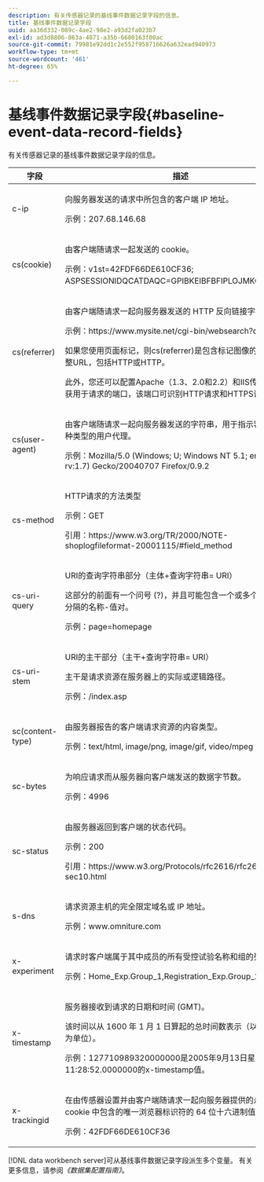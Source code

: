 ```yaml
---
description: 有关传感器记录的基线事件数据记录字段的信息。
title: 基线事件数据记录字段
uuid: aa36d332-089c-4ae2-98e2-a93d2fa023b7
exl-id: ad3d8806-863a-4871-a35b-6680163f00ac
source-git-commit: 79981e92dd1c2e552f958716626a632ead940973
workflow-type: tm+mt
source-wordcount: '461'
ht-degree: 65%

---
```


# 基线事件数据记录字段{#baseline-event-data-record-fields}

有关传感器记录的基线事件数据记录字段的信息。

<table id="table_E29606BB010E4DB48C463979B7BEC769">
 <thead>
  <tr>
   <th colname="col1" class="entry"> 字段 </th>
   <th colname="col2" class="entry"> 描述 </th>
  </tr>
 </thead>
 <tbody>
  <tr>
   <td colname="col1"> c-ip </td>
   <td colname="col2"> <p>向服务器发送的请求中所包含的客户端 IP 地址。 </p> <p>示例：207.68.146.68 </p> </td>
  </tr>
  <tr>
   <td colname="col1"> cs(cookie) </td>
   <td colname="col2"> <p>由客户端随请求一起发送的 cookie。 </p> <p>示例：v1st=42FDF66DE610CF36; ASPSESSIONIDQCATDAQC=GPIBKEIBFBFIPLOJMKCAAEPM； </p> </td>
  </tr>
  <tr>
   <td colname="col1"> cs(referrer) </td>
   <td colname="col2"> <p>由客户端随请求一起向服务器发送的 HTTP 反向链接字符串。 </p> <p>示例：https://www.mysite.net/cgi-bin/websearch?qry </p> <p>如果您使用页面标记，则cs(referrer)是包含标记图像的文档的完整URL，包括HTTP或HTTP。 </p> <p>此外，您还可以配置Apache（1.3、2.0和2.2）和IIS传感器以捕获用于请求的端口，该端口可识别HTTP请求和HTTPS请求。 </p> </td>
  </tr>
  <tr>
   <td colname="col1"> cs(user-agent) </td>
   <td colname="col2"> <p>由客户端随请求一起向服务器发送的字符串，用于指示客户端是何种类型的用户代理。 </p> <p>示例：Mozilla/5.0 (Windows; U; Windows NT 5.1; en-US; rv:1.7) Gecko/20040707 Firefox/0.9.2 </p> </td>
  </tr>
  <tr>
   <td colname="col1"> cs-method </td>
   <td colname="col2"> <p>HTTP请求的方法类型 </p> <p>示例：GET </p> <p>引用：https://www.w3.org/TR/2000/NOTE-shoplogfileformat-20001115/#field_method </p> </td>
  </tr>
  <tr>
   <td colname="col1"> cs-uri-query </td>
   <td colname="col2"> <p>URI的查询字符串部分（主体+查询字符串= URI） </p> <p>这部分的前面有一个问号 (?)，并且可能包含一个或多个由与号 (&amp;) 分隔的名称-值对。 </p> <p>示例：page=homepage </p> </td>
  </tr>
  <tr>
   <td colname="col1"> cs-uri-stem </td>
   <td colname="col2"> <p>URI的主干部分（主干+查询字符串= URI） </p> <p>主干是请求资源在服务器上的实际或逻辑路径。 </p> <p>示例：/index.asp </p> </td>
  </tr>
  <tr>
   <td colname="col1"> sc(content-type) </td>
   <td colname="col2"> <p>由服务器报告的客户端请求资源的内容类型。 </p> <p>示例：text/html, image/png, image/gif, video/mpeg </p> </td>
  </tr>
  <tr>
   <td colname="col1"> sc-bytes </td>
   <td colname="col2"> <p>为响应请求而从服务器向客户端发送的数据字节数。 </p> <p>示例：4996 </p> </td>
  </tr>
  <tr>
   <td colname="col1"> sc-status </td>
   <td colname="col2"> <p>由服务器返回到客户端的状态代码。 </p> <p>示例：200 </p> <p>引用：https://www.w3.org/Protocols/rfc2616/rfc2616-sec10.html </p> </td>
  </tr>
  <tr>
   <td colname="col1"> s-dns </td>
   <td colname="col2"> <p>请求资源主机的完全限定域名或 IP 地址。 </p> <p>示例：www.omniture.com </p> </td>
  </tr>
  <tr>
   <td colname="col1"> x-experiment </td>
   <td colname="col2"> <p>请求时客户端属于其中成员的所有受控试验名称和组的列表。 </p> <p>示例：Home_Exp.Group_1,Registration_Exp.Group_2 </p> </td>
  </tr>
  <tr>
   <td colname="col1"> x-timestamp </td>
   <td colname="col2"> <p>服务器接收到请求的日期和时间 (GMT)。 </p> <p>该时间以从 1600 年 1 月 1 日算起的总时间数表示（以 100 纳秒为单位）。 </p> <p>示例：127710989320000000是2005年9月13日星期二11:28:52.0000000的x-timestamp值。 </p> </td>
  </tr>
  <tr>
   <td colname="col1"> x-trackingid </td>
   <td colname="col2"> <p>在由<span class="wintitle">传感器</span>设置并由客户端随请求一起向服务器提供的永久性 cookie 中包含的唯一浏览器标识符的 64 位十六进制值。 </p> <p>示例：42FDF66DE610CF36 </p> </td>
  </tr>
 </tbody>
</table>

[!DNL data workbench server]可从基线事件数据记录字段派生多个变量。 有关更多信息，请参阅&#x200B;*《数据集配置指南》*。
